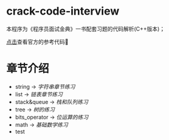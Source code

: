# crack-code-interview
本程序为《程序员面试金典》一书配套习题的代码解析(C++版本)；

[点击](https://github.com/gaylemcd/ctci)查看官方的参考代码

# 章节介绍
- string        -> *字符串章节练习*
- list          -> *链表章节练习*
- stack&queue   -> *栈和队列练习*
- tree          -> *树的练习*
- bits_operator -> *位运算的练习*
- math          -> *基础数学练习*
- test          